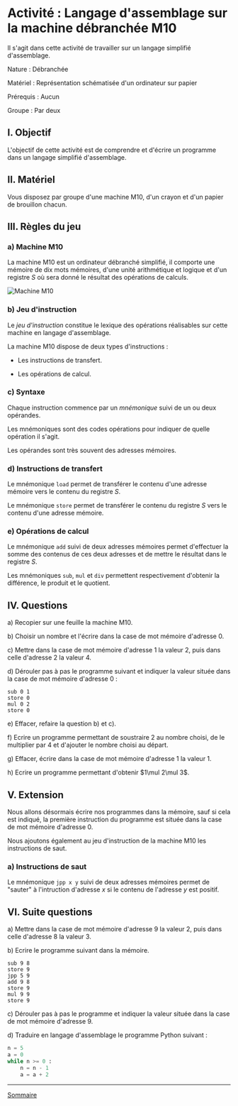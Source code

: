 # Activité : Langage d'assemblage sur la machine débranchée M10

Il s'agit dans cette activité de travailler sur un langage simplifié d'assemblage.

Nature : Débranchée

Matériel : Représentation schématisée d'un ordinateur sur papier

Prérequis : Aucun

Groupe : Par deux

## I. Objectif

L'objectif de cette activité est de comprendre et d'écrire un programme dans un langage simplifié d'assemblage.

## II. Matériel

Vous disposez par groupe d'une machine M10, d'un crayon et d'un papier de brouillon chacun.

## III. Règles du jeu

### a) Machine M10

La machine M10 est un ordinateur débranché simplifié, il comporte une mémoire de dix mots mémoires, d'une unité arithmétique et logique et d'un registre $S$ où sera donné le résultat des opérations de calculs.

![Machine M10](./img/M10.png)

### b) Jeu d'instruction

Le *jeu d'instruction* constitue le lexique des opérations réalisables sur cette machine en langage d'assemblage.

La machine M10 dispose de deux types d'instructions :

- Les instructions de transfert.

- Les opérations de calcul.

### c) Syntaxe

Chaque instruction commence par un *mnémonique* suivi de un ou deux opérandes.

Les mnémoniques sont des codes opérations pour indiquer de quelle opération il s'agit.

Les opérandes sont très souvent des adresses mémoires.

### d) Instructions de transfert

Le mnémonique `load` permet de transférer le contenu d'une adresse mémoire vers le contenu du registre $S$.

Le mnémonique `store` permet de transférer le contenu du registre $S$ vers le contenu d'une adresse mémoire.

### e) Opérations de calcul

Le mnémonique `add` suivi de deux adresses mémoires permet d'effectuer la somme des contenus de ces deux adresses et de mettre le résultat dans le registre $S$.

Les mnémoniques `sub`, `mul` et `div` permettent respectivement d'obtenir la différence, le produit et le quotient.

## IV. Questions

a) Recopier sur une feuille la machine M10.

b) Choisir un nombre et l'écrire dans la case de mot mémoire d'adresse $0$.

c) Mettre dans la case de mot mémoire d'adresse $1$ la valeur $2$, puis dans celle d'adresse $2$ la valeur $4$.

d) Dérouler pas à pas le programme suivant et indiquer la valeur située dans la case de mot mémoire d'adresse $0$ :

```x86
sub 0 1
store 0
mul 0 2
store 0 
```

e) Effacer, refaire la question b) et c).

f) Ecrire un programme permettant de soustraire $2$ au nombre choisi, de le multiplier par $4$ et d'ajouter le nombre choisi au départ.

g) Effacer, écrire dans la case de mot mémoire d'adresse $1$ la valeur $1$.

h) Ecrire un programme permettant d'obtenir $1\mul 2\mul 3$.

## V. Extension

Nous allons désormais écrire nos programmes dans la mémoire, sauf si cela est indiqué, la première instruction du programme est située dans la case de mot mémoire d'adresse $0$.

Nous ajoutons également au jeu d'instruction de la machine M10 les instructions de saut.

### a) Instructions de saut

Le mnémonique `jpp x y` suivi de deux adresses mémoires permet de "sauter" à l'intruction d'adresse $x$ si le contenu de l'adresse $y$ est positif.

## VI. Suite questions

a) Mettre dans la case de mot mémoire d'adresse $9$ la valeur $2$, puis dans celle d'adresse $8$ la valeur $3$.

b) Ecrire le programme suivant dans la mémoire.

```x86
sub 9 8
store 9
jpp 5 9
add 9 8
store 9
mul 9 9
store 9
```

c) Dérouler pas à pas le programme et indiquer la valeur située dans la case de mot mémoire d'adresse $9$.

d) Traduire en langage d'assemblage le programme Python suivant :

```python
n = 5
a = 0
while n >= 0 :
    n = n - 1
    a = a + 2
```

___________________

[Sommaire](./../README.md)

